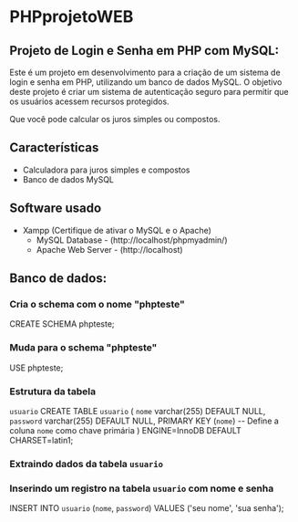 # PHPprojetoWEB

## Projeto de Login e Senha em PHP com MySQL:

Este é um projeto em desenvolvimento para a criação de um sistema de login e senha em PHP, utilizando um banco de dados MySQL. O objetivo deste projeto é criar um sistema de autenticação seguro para permitir que os usuários acessem recursos protegidos.

Que você pode calcular os juros simples ou compostos.

## Características

- Calculadora para juros simples e compostos
- Banco de dados MySQL

## Software usado

- Xampp (Certifique de ativar o MySQL e o Apache)
  * MySQL Database - (http://localhost/phpmyadmin/)
  * Apache Web Server - (http://localhost)

## Banco de dados:

### Cria o schema com o nome "phpteste"

CREATE SCHEMA phpteste;

### Muda para o schema "phpteste"

USE phpteste;

### Estrutura da tabela

`usuario`
CREATE TABLE `usuario` (
  `nome` varchar(255) DEFAULT NULL,
  `password` varchar(255) DEFAULT NULL,
  PRIMARY KEY (`nome`) -- Define a coluna `nome` como chave primária
) ENGINE=InnoDB DEFAULT CHARSET=latin1;

### Extraindo dados da tabela `usuario`
### Inserindo um registro na tabela `usuario` com nome e senha
INSERT INTO `usuario` (`nome`, `password`) VALUES
('seu nome', 'sua senha');